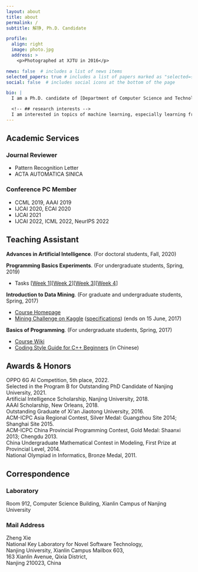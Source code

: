 ```yaml
---
layout: about
title: about
permalink: /
subtitle: 解铮, Ph.D. Candidate

profile:
  align: right
  image: photo.jpg
  address: >
    <p>Photographed at XJTU in 2016</p>

news: false  # includes a list of news items
selected_papers: true # includes a list of papers marked as "selected={true}"
social: false  # includes social icons at the bottom of the page

bio: |
  I am a Ph.D. candidate of [Department of Computer Science and Technology](http://cs.nju.edu.cn/) in [Nanjing University](http://www.nju.edu.cn/), and a member of [LAMDA Group](http://www.lamda.nju.edu.cn/), led by [Prof. Zhi-Hua Zhou](http://cs.nju.edu.cn/zhouzh/). Before that, I received my B.Eng. degree in Computer Science and Technology in June 2016 from [Xi'an Jiaotong University](http://www.xjtu.edu.cn/).

  <!-- ## research interests -->
  I am interested in topics of machine learning, especially learning from imbalanced and incomplete supervision. Related topics include AUC optimization, learn to rank, positive-unlabeled learning, self-training, and semi-supervised learning on graphs.
---
```


<!-- https://v3.bootcss.com/css/#grid-intro -->


## Academic Services

### Journal Reviewer

- Pattern Recognition Letter  
- ACTA AUTOMATICA SINICA


### Conference PC Member
- CCML 2019, AAAI 2019  
- IJCAI 2020, ECAI 2020
- IJCAI 2021
- IJCAI 2022, ICML 2022, NeurIPS 2022


## Teaching Assistant
__Advances in Artificial Intelligence__. (For doctoral students, Fall, 2020)

__Programming Basics Experiments__. (For undergraduate students, Spring, 2019)
- Tasks \[[Week 1](bop19/week_1)\]\[[Week 2](bop19/week_2)\]\[[Week 3](bop19/week_3)\]\[[Week 4](bop19/week_4 )\]

__Introduction to Data Mining__. (For graduate and undergraduate students, Spring, 2017)
- [Course Homepage](http://cs.nju.edu.cn/lim/courses/IntroDM/IntroDM.htm)
- [Mining Challenge on Kaggle](https://inclass.kaggle.com/c/nju-introduction-to-data-mining-challenge) ([specifications](https://cs.nju.edu.cn/lim/courses/IntroDM/MiningPractice.htm)) (ends on 15 June, 2017)

__Basics of Programming__. (For undergraduate students, Spring, 2017)
- [Course Wiki](http://wiki.bop.zheng-xie.com/doku.php)
- [Coding Style Guide for C\+\+ Beginners](bop17/style.html) (in Chinese)


## Awards & Honors

OPPO 6G AI Competition, 5th place, 2022.  
Selected in the Program B for Outstanding PhD Candidate of Nanjing University, 2021.  
Artificial Intelligence Scholarship, Nanjing University, 2018.  
AAAI Scholarship, New Orleans, 2018.  
Outstanding Graduate of Xi'an Jiaotong University, 2016.  
ACM-ICPC Asia Regional Contest, Silver Medal: Guangzhou Site 2014; Shanghai Site 2015.  
ACM-ICPC China Provincial Programming Contest, Gold Medal: Shaanxi 2013; Chengdu 2013.  
China Undergraduate Mathematical Contest in Modeling, First Prize at Provincial Level, 2014.  
National Olympiad in Informatics, Bronze Medal, 2011.

## Correspondence

### Laboratory
Room 912, Computer Science Building, Xianlin Campus of Nanjing University

### Mail Address
Zheng Xie  
National Key Laboratory for Novel Software Technology,  
Nanjing University, Xianlin Campus Mailbox 603,  
163 Xianlin Avenue, Qixia District,  
Nanjing 210023, China

<!-- Link to your social media connections, too. This theme is set up to use [Font Awesome icons](http://fortawesome.github.io/Font-Awesome/) and [Academicons](https://jpswalsh.github.io/academicons/), like the ones below. Add your Facebook, Twitter, LinkedIn, Google Scholar, or just disable all of them. -->
